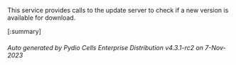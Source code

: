 






This service provides calls to the update server to check if a new version is available for download.

[:summary]

###### Auto generated by Pydio Cells Enterprise Distribution v4.3.1-rc2 on 7-Nov-2023
